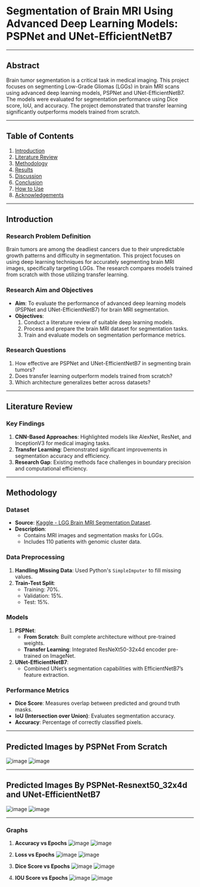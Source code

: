 # Segmentation of Brain MRI Using Advanced Deep Learning Models: PSPNet and UNet-EfficientNetB7

---

## **Abstract**
Brain tumor segmentation is a critical task in medical imaging. This project focuses on segmenting Low-Grade Gliomas (LGGs) in brain MRI scans using advanced deep learning models, PSPNet and UNet-EfficientNetB7. The models were evaluated for segmentation performance using Dice score, IoU, and accuracy. The project demonstrated that transfer learning significantly outperforms models trained from scratch.

---

## **Table of Contents**
1. [Introduction](#introduction)
2. [Literature Review](#literature-review)
3. [Methodology](#methodology)
4. [Results](#results)
5. [Discussion](#discussion)
6. [Conclusion](#conclusion)
7. [How to Use](#how-to-use)
8. [Acknowledgements](#acknowledgements)

---

## **Introduction**

### **Research Problem Definition**
Brain tumors are among the deadliest cancers due to their unpredictable growth patterns and difficulty in segmentation. This project focuses on using deep learning techniques for accurately segmenting brain MRI images, specifically targeting LGGs. The research compares models trained from scratch with those utilizing transfer learning.

### **Research Aim and Objectives**
- **Aim**: To evaluate the performance of advanced deep learning models (PSPNet and UNet-EfficientNetB7) for brain MRI segmentation.
- **Objectives**:
  1. Conduct a literature review of suitable deep learning models.
  2. Process and prepare the brain MRI dataset for segmentation tasks.
  3. Train and evaluate models on segmentation performance metrics.

### **Research Questions**
1. How effective are PSPNet and UNet-EfficientNetB7 in segmenting brain tumors?
2. Does transfer learning outperform models trained from scratch?
3. Which architecture generalizes better across datasets?

---

## **Literature Review**

### **Key Findings**
1. **CNN-Based Approaches**: Highlighted models like AlexNet, ResNet, and InceptionV3 for medical imaging tasks.
2. **Transfer Learning**: Demonstrated significant improvements in segmentation accuracy and efficiency.
3. **Research Gap**: Existing methods face challenges in boundary precision and computational efficiency.

---

## **Methodology**

### **Dataset**
- **Source**: [Kaggle - LGG Brain MRI Segmentation Dataset](https://www.kaggle.com/datasets/mateuszbuda/lgg-mri-segmentation).
- **Description**:
  - Contains MRI images and segmentation masks for LGGs.
  - Includes 110 patients with genomic cluster data.

### **Data Preprocessing**
1. **Handling Missing Data**: Used Python's `SimpleImputer` to fill missing values.
2. **Train-Test Split**:
   - Training: 70%.
   - Validation: 15%.
   - Test: 15%.

### **Models**
1. **PSPNet**:
   - **From Scratch**: Built complete architecture without pre-trained weights.
   - **Transfer Learning**: Integrated ResNeXt50-32x4d encoder pre-trained on ImageNet.
2. **UNet-EfficientNetB7**:
   - Combined UNet’s segmentation capabilities with EfficientNetB7’s feature extraction.

### **Performance Metrics**
- **Dice Score**: Measures overlap between predicted and ground truth masks.
- **IoU (Intersection over Union)**: Evaluates segmentation accuracy.
- **Accuracy**: Percentage of correctly classified pixels.

---

## **Predicted Images by PSPNet From Scratch** 

![image](https://github.com/user-attachments/assets/c85aadd1-342c-4838-9840-8aa7df9dc602)
![image](https://github.com/user-attachments/assets/d8099080-823a-486c-b241-5b2d27bce355)

---


## **Predicted Images By PSPNet-Resnext50_32x4d and UNet-EfficientNetB7**

![image](https://github.com/user-attachments/assets/177f45d9-c8ec-4c53-97d6-f98e0490e50d)
![image](https://github.com/user-attachments/assets/43b36db2-59d1-4d73-8a5d-e67d616f60e1)

---


### **Graphs**
1. **Accuracy vs Epochs**
   ![image](https://github.com/user-attachments/assets/7107d1f8-7600-4c4d-ae64-e77a14593a43)
   ![image](https://github.com/user-attachments/assets/ac26f68f-e9b7-465e-abc4-9701c5582697)


   
2. **Loss vs Epochs**
   ![image](https://github.com/user-attachments/assets/37394d9d-3129-46ff-9c27-158b7435b85b)
   ![image](https://github.com/user-attachments/assets/9a947e8b-5642-43f5-9f94-c0e22543af5e)



3. **Dice Score vs Epochs**
   ![image](https://github.com/user-attachments/assets/f051038e-c48e-4832-aab1-8862331a11fe)
   ![image](https://github.com/user-attachments/assets/0776e9c4-512e-4471-9372-a77c05872128)


4. **IOU Score vs Epochs**
   ![image](https://github.com/user-attachments/assets/4fe22558-aae8-48aa-a217-eeb342d563c1)
   ![image](https://github.com/user-attachments/assets/235e74ec-53e0-4ce6-a82d-58a7d5e9df94)




   




